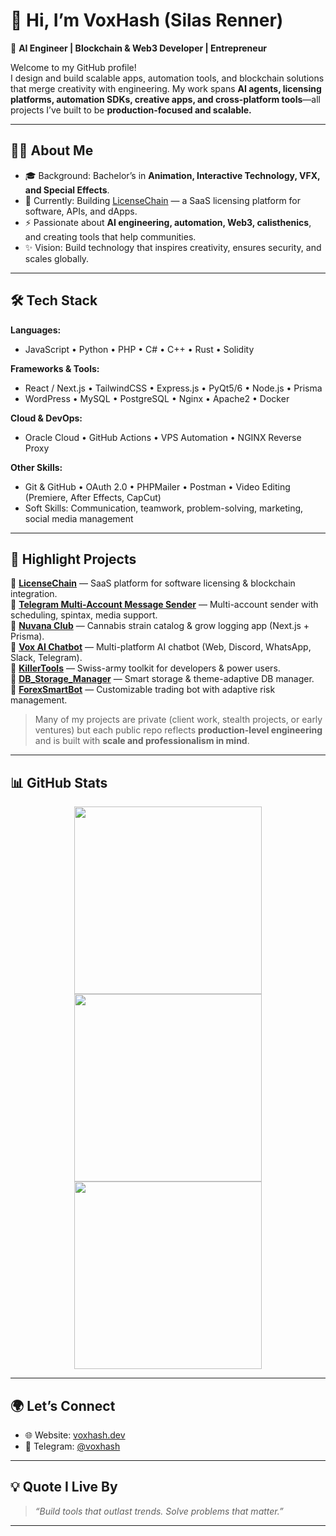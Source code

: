 # 👋 Hi, I’m VoxHash (Silas Renner)

🚀 **AI Engineer | Blockchain & Web3 Developer | Entrepreneur**

Welcome to my GitHub profile!  
I design and build scalable apps, automation tools, and blockchain solutions that merge creativity with engineering. My work spans **AI agents, licensing platforms, automation SDKs, creative apps, and cross-platform tools**—all projects I’ve built to be **production-focused and scalable.**

---

## 🧑‍💻 About Me
- 🎓 Background: Bachelor’s in **Animation, Interactive Technology, VFX, and Special Effects**.  
- 🔭 Currently: Building [LicenseChain](https://licensechain.app) — a SaaS licensing platform for software, APIs, and dApps.  
- ⚡ Passionate about **AI engineering, automation, Web3, calisthenics**, and creating tools that help communities.  
- ✨ Vision: Build technology that inspires creativity, ensures security, and scales globally.  

---

## 🛠 Tech Stack

**Languages:**  
- JavaScript • Python • PHP • C# • C++ • Rust • Solidity  

**Frameworks & Tools:**  
- React / Next.js • TailwindCSS • Express.js • PyQt5/6 • Node.js • Prisma  
- WordPress • MySQL • PostgreSQL • Nginx • Apache2 • Docker  

**Cloud & DevOps:**  
- Oracle Cloud • GitHub Actions • VPS Automation • NGINX Reverse Proxy  

**Other Skills:**  
- Git & GitHub • OAuth 2.0 • PHPMailer • Postman • Video Editing (Premiere, After Effects, CapCut)  
- Soft Skills: Communication, teamwork, problem-solving, marketing, social media management  

---

## 🌟 Highlight Projects

🔹 **[LicenseChain](https://github.com/LicenseChain/LicenseChain)** — SaaS platform for software licensing & blockchain integration.  
🔹 **[Telegram Multi-Account Message Sender](https://github.com/VoxHash/Telegram-Multi-Account-Message-Sender)** — Multi-account sender with scheduling, spintax, media support.  
🔹 **[Nuvana Club](https://nuvana.club)** — Cannabis strain catalog & grow logging app (Next.js + Prisma).  
🔹 **[Vox AI Chatbot](https://github.com/VoxHash/Vox-AI-Chatbot)** — Multi-platform AI chatbot (Web, Discord, WhatsApp, Slack, Telegram).  
🔹 **[KillerTools](https://github.com/VoxHash/KillerTools)** — Swiss-army toolkit for developers & power users.  
🔹 **[DB_Storage_Manager](https://github.com/VoxHash/DB_Storage_Manager)** — Smart storage & theme-adaptive DB manager.  
🔹 **[ForexSmartBot](https://github.com/VoxHash)** — Customizable trading bot with adaptive risk management.  

> Many of my projects are private (client work, stealth projects, or early ventures) but each public repo reflects **production-level engineering** and is built with **scale and professionalism in mind**.

---

## 📊 GitHub Stats

<p align="center">
  <img width="300" src="https://github-readme-stats.vercel.app/api?username=voxhash&show_icons=true&theme=radical" />
  <img width="300" src="https://streak-stats.demolab.com?user=VoxHash&theme=radical" />
  <img width="300" src="https://github-readme-stats.vercel.app/api/top-langs/?username=VoxHash&layout=compact&theme=radical" />
</p>

---

## 🌍 Let’s Connect
- 🌐 Website: [voxhash.dev](https://voxhash.dev)  
- 💬 Telegram: [@voxhash](https://t.me/voxhash)  

---

## 💡 Quote I Live By
> *“Build tools that outlast trends. Solve problems that matter.”*

---
